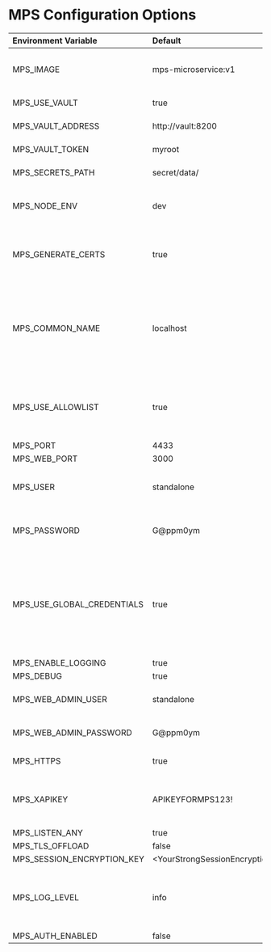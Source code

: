 # MPS Configuration Options

| Environment Variable       | Default                | Description |
| :------------------------- | :--------------------- | :-- |
| MPS_IMAGE                  | mps-microservice:v1  | Only used when using docker-compose.yml. Specifies image to use for MPS |
| MPS_USE_VAULT              | true                 | Whether or not the vault should be used |
| MPS_VAULT_ADDRESS          | http://vault:8200    | Address of where the vault is hosted |
| MPS_VAULT_TOKEN            | myroot               | Token used to access the vault |
| MPS_SECRETS_PATH           | secret/data/         | Path to where secrets are stored in the vault |
| MPS_NODE_ENV               | dev                  | Node Environment. Set to `PRODUCTION` when ready to deploy to production |
| MPS_GENERATE_CERTS         | true                 | Enables/Disables generation of self signed certificates based on MPS_COMMON_NAME |
| MPS_COMMON_NAME            | localhost            |  Development system's IP address. <br> **Note:** For this guide, you **cannot** use localhost because the managed device would be unable to reach the MPS and RPS servers. | For this guide, the address will be used in a self-signed certificate. It may be an IP address or FQDN in real world deployment. |
| MPS_USE_ALLOWLIST          | true                 | A value of false disables the allowlist functionality. For information about allowlist, see the allowlist [tutorial](../../Tutorials/allowlist.md)  |
| MPS_PORT                   | 4433                 | |
| MPS_WEB_PORT               | 3000                 | |
| MPS_USER                   | standalone           | Specifies the username client devices use to connect to MPS   |
| MPS_PASSWORD               | G@ppm0ym             | Specifies the password client devices use to connect to MPS  |
| MPS_USE_GLOBAL_CREDENTIALS | true                 | Each device can have its own MPS username and password. If this flag is enabled in MPS, it will use the same username and password as specified my MPS_USER and MPS_PASSWORD for all devices |
| MPS_ENABLE_LOGGING         | true                 | |
| MPS_DEBUG                  | true                 | |
| MPS_WEB_ADMIN_USER         | standalone           | Specifies the username for API authentication |
| MPS_WEB_ADMIN_PASSWORD     | G@ppm0ym             | Specifies the password for API authentication |
| MPS_HTTPS                  | true                 | Specifies whether or not to enable https      |
| MPS_XAPIKEY                | APIKEYFORMPS123!     | RESTful API Header Key. This header must be present on all RESTful calls made against MPS |
| MPS_LISTEN_ANY             | true                 | |
| MPS_TLS_OFFLOAD            | false                | |
| MPS_SESSION_ENCRYPTION_KEY | <YourStrongSessionEncryptionKey123!> | |
| MPS_LOG_LEVEL              | info                 | Controls the level of logging provided in the service. Options are (in order of increasing detail): `error`, `warn`, `info`, `verbose`, `debug`  |
| MPS_AUTH_ENABLED           | false                | |
